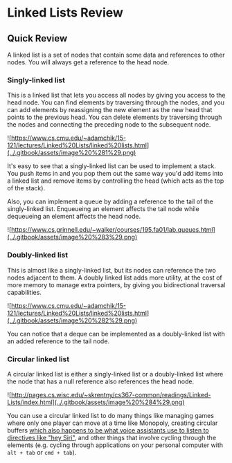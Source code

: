 # Linked Lists Review

## Quick Review

A linked list is a set of nodes that contain some data and references to other nodes. You will always get a reference to the head node.

### Singly-linked list

This is a linked list that lets you access all nodes by giving you access to the head node. You can find elements by traversing through the nodes, and you can add elements by reassigning the new element as the new head that points to the previous head. You can delete elements by traversing through the nodes and connecting the preceding node to the subsequent node.

![https://www.cs.cmu.edu/~adamchik/15-121/lectures/Linked%20Lists/linked%20lists.html](../.gitbook/assets/image%20%281%29.png)

It's easy to see that a singly-linked list can be used to implement a stack. You push items in and you pop them out the same way you'd add items into a linked list and remove items by controlling the head \(which acts as the top of the stack\).

Also, you can implement a queue by adding a reference to the tail of the singly-linked list. Enqueueing an element affects the tail node while dequeueing an element affects the head node.

![https://www.cs.grinnell.edu/~walker/courses/195.fa01/lab.queues.html](../.gitbook/assets/image%20%283%29.png)

### Doubly-linked list

This is almost like a singly-linked list, but its nodes can reference the two nodes adjacent to them. A doubly linked list adds more utility, at the cost of more memory to manage extra pointers, by giving you bidirectional traversal capabilities.

![https://www.cs.cmu.edu/~adamchik/15-121/lectures/Linked%20Lists/linked%20lists.html](../.gitbook/assets/image%20%282%29.png)

You can notice that a deque can be implemented as a doubly-linked list with an added reference to the tail node.

### Circular linked list

A circular linked list is either a singly-linked list or a doubly-linked list where the node that has a null reference also references the head node.

![http://pages.cs.wisc.edu/~skrentny/cs367-common/readings/Linked-Lists/index.html](../.gitbook/assets/image%20%284%29.png)

You can use a circular linked list to do many things like managing games where only one player can move at a time like Monopoly, creating circular buffers [which also happens to be what voice assistants use to listen to directives like "hey Siri"](http://www.freepatentsonline.com/y2019/0108839.html), and other things that involve cycling through the elements \(e.g. cycling through applications on your personal computer with `alt + tab` or `cmd + tab`\).

